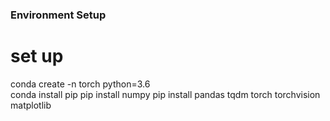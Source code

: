 ### Environment Setup ###

# set up
conda create -n torch python=3.6\
conda install pip
pip install numpy
pip install pandas tqdm torch torchvision matplotlib